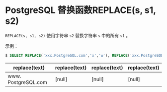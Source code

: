 # PostgreSQL 替换函数REPLACE(s, s1, s2)

`REPLACE(s, s1, s2)` 使用字符串 `s2` 替换字符串 `s` 中的所有 `s1` 。

示例：

``` sql
$ SELECT REPLACE('xxx.PostgreSQL.com','x','w'), REPLACE('xxx.PostgreSQL.com',NULL,'w'), REPLACE('xxx.PostgreSQL.com','x',NULL), REPLACE(NULL,'x','w');
```

|replace(text)|replace(text)|replace(text)|replace(text)|
|-----|-----|-----|-----|
www. PostgreSQL.com |   [null]      |     [null]    | [null]|
